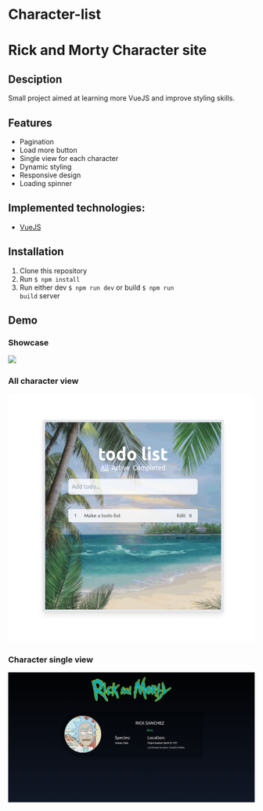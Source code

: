 # Character-list

# Rick and Morty Character site

## Desciption
Small project aimed at learning more VueJS and improve styling skills. 



## Features
* Pagination
* Load more button 
* Single view for each character
* Dynamic styling
* Responsive design
* Loading spinner

## Implemented technologies:
* <a href="https://vuejs.org/">VueJS</a>

## Installation
1. Clone this repository
2. Run <code>$ npm install</code>
3. Run either dev <code>$ npm run dev</code> or build <code>$ npm run build</code> server

## Demo

### Showcase
![](https://github.com/ricardsupenieks/rick-and-morty-characters/blob/main/demo/showcase.gif)

### All character view
![](https://github.com/ricardsupenieks/Todo-vue/blob/main/demo/main.png)

### Character single view
![](https://github.com/ricardsupenieks/rick-and-morty-characters/blob/main/demo/single.png)
